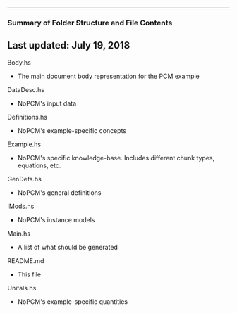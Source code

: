 --------------------------------------------------
### Summary of Folder Structure and File Contents
Last updated: July 19, 2018
--------------------------------------------------

Body.hs
  - The main document body representation for the PCM example

DataDesc.hs
  - NoPCM's input data
  
Definitions.hs
  - NoPCM's example-specific concepts

Example.hs
  - NoPCM's specific knowledge-base. Includes different chunk types, 
    equations, etc.

GenDefs.hs
  - NoPCM's general definitions

IMods.hs
  - NoPCM's instance models
  
Main.hs 
  - A list of what should be generated
  
README.md
  - This file

Unitals.hs
  - NoPCM's example-specific quantities
